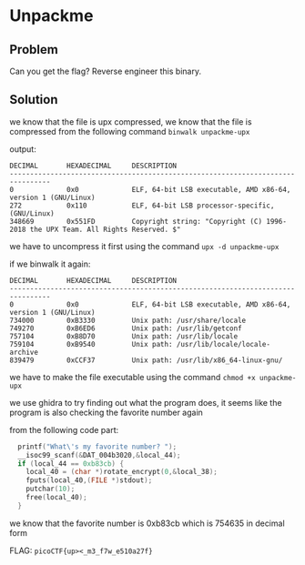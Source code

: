 # Unpackme

## Problem

Can you get the flag? Reverse engineer this binary.

## Solution

we know that the file is upx compressed, we know that the file is compressed from the following command `binwalk unpackme-upx`

output:
```
DECIMAL       HEXADECIMAL     DESCRIPTION
--------------------------------------------------------------------------------
0             0x0             ELF, 64-bit LSB executable, AMD x86-64, version 1 (GNU/Linux)
272           0x110           ELF, 64-bit LSB processor-specific, (GNU/Linux)
348669        0x551FD         Copyright string: "Copyright (C) 1996-2018 the UPX Team. All Rights Reserved. $"
```

we have to uncompress it first using the command `upx -d unpackme-upx`

if we binwalk it again:

```
DECIMAL       HEXADECIMAL     DESCRIPTION
--------------------------------------------------------------------------------
0             0x0             ELF, 64-bit LSB executable, AMD x86-64, version 1 (GNU/Linux)
734000        0xB3330         Unix path: /usr/share/locale
749270        0xB6ED6         Unix path: /usr/lib/getconf
757104        0xB8D70         Unix path: /usr/lib/locale
759104        0xB9540         Unix path: /usr/lib/locale/locale-archive
839479        0xCCF37         Unix path: /usr/lib/x86_64-linux-gnu/
```

we have to make the file executable using the command `chmod +x unpackme-upx`

we use ghidra to try finding out what the program does, it seems like the program is also checking the favorite number again

from the following code part:

```c
  printf("What\'s my favorite number? ");
  __isoc99_scanf(&DAT_004b3020,&local_44);
  if (local_44 == 0xb83cb) {
    local_40 = (char *)rotate_encrypt(0,&local_38);
    fputs(local_40,(FILE *)stdout);
    putchar(10);
    free(local_40);
  }
```

we know that the favorite number is 0xb83cb which is 754635 in decimal form

FLAG: `picoCTF{up><_m3_f7w_e510a27f}`